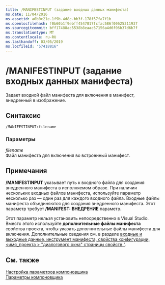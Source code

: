 ```yaml
---
title: /MANIFESTINPUT (задание входных данных манифеста)
ms.date: 11/04/2016
ms.assetid: a0b0c21e-1f9b-4d8c-bb3f-178f57fa7f1b
ms.openlocfilehash: f0b60b1f9ebff4547017fcfac586f00625311937
ms.sourcegitcommit: bff17488ac5538b8eaac57156a4d6f06b37d6b7f
ms.translationtype: MT
ms.contentlocale: ru-RU
ms.lasthandoff: 03/05/2019
ms.locfileid: "57418816"
---
```

# <a name="manifestinput-specify-manifest-input"></a>/MANIFESTINPUT (задание входных данных манифеста)

Задает входной файл манифеста для включения в манифест, внедренный в изображение.

## <a name="syntax"></a>Синтаксис

```
/MANIFESTINPUT:filename
```

### <a name="parameters"></a>Параметры

*filename*<br/>
Файл манифеста для включения во встроенный манифест.

## <a name="remarks"></a>Примечания

**/MANIFESTINPUT** указывает путь к входного файла для создания внедренного манифеста в исполняемом образе. При наличии нескольких входных файлов манифеста, используйте параметр несколько раз — один раз для каждого входного файла. Входные файлы манифеста объединяются для создания внедренного манифеста. Этот параметр требует **/MANIFEST: ВНЕДРЕНИЕ** параметр.

Этот параметр нельзя установить непосредственно в Visual Studio. Вместо этого используйте **дополнительные файлы манифеста** свойства проекта, чтобы указать дополнительные файлы манифеста для включения. Дополнительные сведения см. в разделе [входные и выходные данные, инструмент манифеста, свойства конфигурации, \<имя_проекта > "диалогового окна" страницы свойств "](../../ide/input-and-output-manifest-tool.md).

## <a name="see-also"></a>См. также

[Настройка параметров компоновщика](../../build/reference/setting-linker-options.md)<br/>
[Параметры компоновщика](../../build/reference/linker-options.md)
